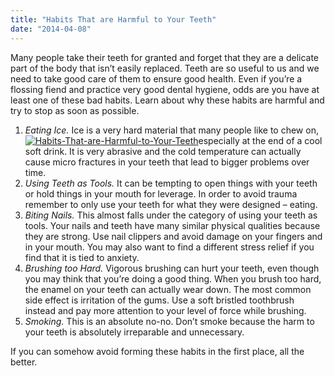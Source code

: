 ```yaml
---
title: "Habits That are Harmful to Your Teeth"
date: "2014-04-08"
---
```


Many people take their teeth for granted and forget that they are a delicate part of the body that isn’t easily replaced. Teeth are so useful to us and we need to take good care of them to ensure good health. Even if you’re a flossing fiend and practice very good dental hygiene, odds are you have at least one of these bad habits. Learn about why these habits are harmful and try to stop as soon as possible.

1. _Eating Ice._ Ice is a very hard material that many people like to chew on, [![Habits-That-are-Harmful-to-Your-Teeth](/images/Habits-That-are-Harmful-to-Your-Teeth-300x200.jpg)](/images/Habits-That-are-Harmful-to-Your-Teeth.jpg)especially at the end of a cool soft drink. It is very abrasive and the cold temperature can actually cause micro fractures in your teeth that lead to bigger problems over time.
2. _Using Teeth as Tools._ It can be tempting to open things with your teeth or hold things in your mouth for leverage. In order to avoid trauma remember to only use your teeth for what they were designed – eating.
3. _Biting Nails._ This almost falls under the category of using your teeth as tools. Your nails and teeth have many similar physical qualities because they are strong. Use nail clippers and avoid damage on your fingers and in your mouth. You may also want to find a different stress relief if you find that it is tied to anxiety.
4. _Brushing too Hard._ Vigorous brushing can hurt your teeth, even though you may think that you’re doing a good thing. When you brush too hard, the enamel on your teeth can actually wear down. The most common side effect is irritation of the gums. Use a soft bristled toothbrush instead and pay more attention to your level of force while brushing.
5. _Smoking._ This is an absolute no-no. Don’t smoke because the harm to your teeth is absolutely irreparable and unnecessary.

If you can somehow avoid forming these habits in the first place, all the better.
